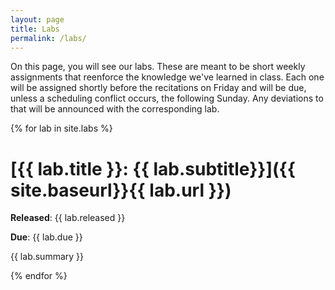 ```yaml
---
layout: page
title: Labs
permalink: /labs/
---
```


On this page, you will see our labs.
These are meant to be short weekly assignments that reenforce the knowledge we've learned in class.
Each one will be assigned shortly before the recitations on Friday and will be due, unless a scheduling conflict occurs, the following Sunday.
Any deviations to that will be announced with the corresponding lab.

{% for lab in site.labs %}
# [{{ lab.title }}: {{ lab.subtitle}}]({{ site.baseurl}}{{ lab.url }})

**Released**: {{ lab.released }}

**Due**: {{ lab.due }}

{{ lab.summary }}

{% endfor %}
